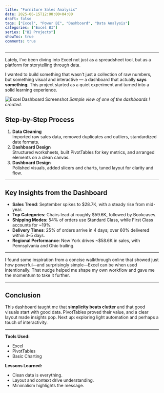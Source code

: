 ```yaml
---
title: "Furniture Sales Analysis"
date: 2025-06-15T12:00:00+04:00
draft: false
tags: ["Excel", "Power BI", "Dashboard", "Data Analysis"]
categories: ["Excel BI"]
series: ["BI Projects"]
showToc: true
comments: true
---
```


---
Lately, I’ve been diving into Excel not just as a spreadsheet tool, but as a platform for storytelling through data.

I wanted to build something that wasn't just a collection of raw numbers, but something visual and interactive — a dashboard that actually **says something**. This project started as a quiet experiment and turned into a solid learning experience.

![Excel Dashboard Screenshot](/img/excel-dashboard-1.png)
*Sample view of one of the dashboards I created.*

## Step-by-Step Process
1. **Data Cleaning**  
   Imported raw sales data, removed duplicates and outliers, standardized date formats.  
2. **Dashboard Design**  
   Structured worksheets, built PivotTables for key metrics, and arranged elements on a clean canvas.  
3. **Dashboard Design**  
   Polished visuals, added slicers and charts, tuned layout for clarity and flow.

---

## Key Insights from the Dashboard
- **Sales Trend**: September spikes to \$28.7K, with a steady rise from mid-year.  
- **Top Categories**: Chairs lead at roughly \$59.6K, followed by Bookcases.  
- **Shipping Modes**: 54% of orders use Standard Class, while First Class accounts for ~19%.  
- **Delivery Times**: 25% of orders arrive in 4 days; over 60% delivered within 3–5 days.  
- **Regional Performance**: New York drives ~\$58.6K in sales, with Pennsylvania and Ohio trailing.

---

I found some inspiration from a concise walkthrough online that showed just how powerful—and surprisingly simple—Excel can be when used intentionally. That nudge helped me shape my own workflow and gave me the momentum to take it further.

---

## Conclusion
This dashboard taught me that **simplicity beats clutter** and that good visuals start with good data. PivotTables proved their value, and a clear layout made insights pop. Next up: exploring light automation and perhaps a touch of interactivity.

---

**Tools Used:**  
- Excel  
- PivotTables  
- Basic Charting  

**Lessons Learned:**  
- Clean data is everything.  
- Layout and context drive understanding.  
- Minimalism highlights the message.
